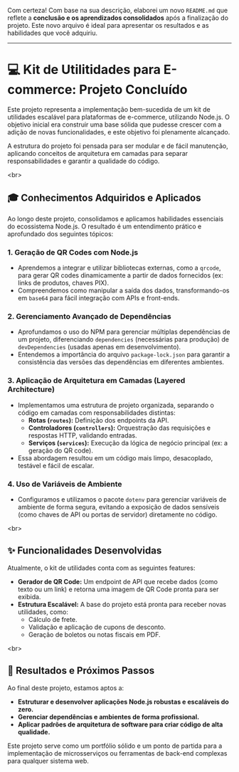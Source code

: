 Com certeza\! Com base na sua descrição, elaborei um novo `README.md` que reflete a **conclusão e os aprendizados consolidados** após a finalização do projeto. Este novo arquivo é ideal para apresentar os resultados e as habilidades que você adquiriu.

-----

# 💻 Kit de Utilitidades para E-commerce: Projeto Concluído

Este projeto representa a implementação bem-sucedida de um kit de utilidades escalável para plataformas de e-commerce, utilizando Node.js. O objetivo inicial era construir uma base sólida que pudesse crescer com a adição de novas funcionalidades, e este objetivo foi plenamente alcançado.

A estrutura do projeto foi pensada para ser modular e de fácil manutenção, aplicando conceitos de arquitetura em camadas para separar responsabilidades e garantir a qualidade do código.

\<br\>

## 🎓 Conhecimentos Adquiridos e Aplicados

Ao longo deste projeto, consolidamos e aplicamos habilidades essenciais do ecossistema Node.js. O resultado é um entendimento prático e aprofundado dos seguintes tópicos:

### 1\. **Geração de QR Codes com Node.js**

  - Aprendemos a integrar e utilizar bibliotecas externas, como a `qrcode`, para gerar QR codes dinamicamente a partir de dados fornecidos (ex: links de produtos, chaves PIX).
  - Compreendemos como manipular a saída dos dados, transformando-os em `base64` para fácil integração com APIs e front-ends.

### 2\. **Gerenciamento Avançado de Dependências**

  - Aprofundamos o uso do NPM para gerenciar múltiplas dependências de um projeto, diferenciando `dependencies` (necessárias para produção) de `devDependencies` (usadas apenas em desenvolvimento).
  - Entendemos a importância do arquivo `package-lock.json` para garantir a consistência das versões das dependências em diferentes ambientes.

### 3\. **Aplicação de Arquitetura em Camadas (Layered Architecture)**

  - Implementamos uma estrutura de projeto organizada, separando o código em camadas com responsabilidades distintas:
      - **Rotas (`routes`):** Definição dos endpoints da API.
      - **Controladores (`controllers`):** Orquestração das requisições e respostas HTTP, validando entradas.
      - **Serviços (`services`):** Execução da lógica de negócio principal (ex: a geração do QR code).
  - Essa abordagem resultou em um código mais limpo, desacoplado, testável e fácil de escalar.

### 4\. **Uso de Variáveis de Ambiente**

  - Configuramos e utilizamos o pacote `dotenv` para gerenciar variáveis de ambiente de forma segura, evitando a exposição de dados sensíveis (como chaves de API ou portas de servidor) diretamente no código.

\<br\>

## ✨ Funcionalidades Desenvolvidas

Atualmente, o kit de utilidades conta com as seguintes features:

  - **Gerador de QR Code:** Um endpoint de API que recebe dados (como texto ou um link) e retorna uma imagem de QR Code pronta para ser exibida.
  - **Estrutura Escalável:** A base do projeto está pronta para receber novas utilidades, como:
      - Cálculo de frete.
      - Validação e aplicação de cupons de desconto.
      - Geração de boletos ou notas fiscais em PDF.

\<br\>

## 🚀 Resultados e Próximos Passos

Ao final deste projeto, estamos aptos a:

  - **Estruturar e desenvolver aplicações Node.js robustas e escaláveis do zero.**
  - **Gerenciar dependências e ambientes de forma profissional.**
  - **Aplicar padrões de arquitetura de software para criar código de alta qualidade.**

Este projeto serve como um portfólio sólido e um ponto de partida para a implementação de microsserviços ou ferramentas de back-end complexas para qualquer sistema web.
